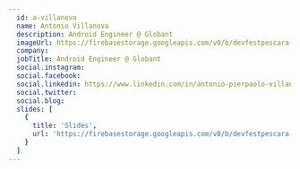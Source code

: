 ```yaml
---
  id: a-villanova
  name: Antonio Villanova
  description: Android Engineer @ Globant
  imageUrl: https://firebasestorage.googleapis.com/v0/b/devfestpescara-2023.appspot.com/o/speakers%2Fa-villanova.jpeg?alt=media&token=490e69db-c0f2-4b1c-b619-3053f7215e92
  company: 
  jobTitle: Android Engineer @ Globant
  social.instagram: 
  social.facebook: 
  social.linkedin: https://www.linkedin.com/in/antonio-pierpaolo-villanova/
  social.twitter: 
  social.blog: 
  slides: [
    {
      title: 'Slides',
      url: 'https://firebasestorage.googleapis.com/v0/b/devfestpescara-2023.appspot.com/o/slides%2FScrum%20Lego%20City.pdf?alt=media&token=117949bb-4e15-4426-9807-342eeef09050'
    }
  ]
---
```

  